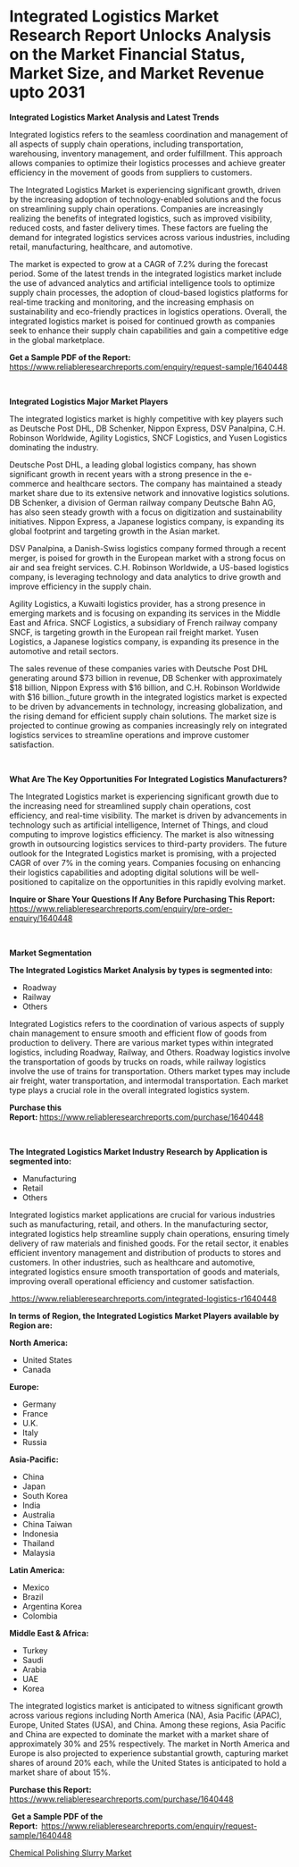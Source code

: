 <p><h1>Integrated Logistics Market Research Report Unlocks Analysis on the Market Financial Status, Market Size, and Market Revenue upto 2031</h1></p><p><strong>Integrated Logistics Market Analysis and Latest Trends</strong></p>
<p><p>Integrated logistics refers to the seamless coordination and management of all aspects of supply chain operations, including transportation, warehousing, inventory management, and order fulfillment. This approach allows companies to optimize their logistics processes and achieve greater efficiency in the movement of goods from suppliers to customers.</p><p>The Integrated Logistics Market is experiencing significant growth, driven by the increasing adoption of technology-enabled solutions and the focus on streamlining supply chain operations. Companies are increasingly realizing the benefits of integrated logistics, such as improved visibility, reduced costs, and faster delivery times. These factors are fueling the demand for integrated logistics services across various industries, including retail, manufacturing, healthcare, and automotive.</p><p>The market is expected to grow at a CAGR of 7.2% during the forecast period. Some of the latest trends in the integrated logistics market include the use of advanced analytics and artificial intelligence tools to optimize supply chain processes, the adoption of cloud-based logistics platforms for real-time tracking and monitoring, and the increasing emphasis on sustainability and eco-friendly practices in logistics operations. Overall, the integrated logistics market is poised for continued growth as companies seek to enhance their supply chain capabilities and gain a competitive edge in the global marketplace.</p></p>
<p><strong>Get a Sample PDF of the Report:&nbsp;</strong> <a href="https://www.reliableresearchreports.com/enquiry/request-sample/1640448">https://www.reliableresearchreports.com/enquiry/request-sample/1640448</a></p>
<p>&nbsp;</p>
<p><strong>Integrated Logistics Major Market Players</strong></p>
<p><p>The integrated logistics market is highly competitive with key players such as Deutsche Post DHL, DB Schenker, Nippon Express, DSV Panalpina, C.H. Robinson Worldwide, Agility Logistics, SNCF Logistics, and Yusen Logistics dominating the industry.</p><p>Deutsche Post DHL, a leading global logistics company, has shown significant growth in recent years with a strong presence in the e-commerce and healthcare sectors. The company has maintained a steady market share due to its extensive network and innovative logistics solutions. DB Schenker, a division of German railway company Deutsche Bahn AG, has also seen steady growth with a focus on digitization and sustainability initiatives. Nippon Express, a Japanese logistics company, is expanding its global footprint and targeting growth in the Asian market.</p><p>DSV Panalpina, a Danish-Swiss logistics company formed through a recent merger, is poised for growth in the European market with a strong focus on air and sea freight services. C.H. Robinson Worldwide, a US-based logistics company, is leveraging technology and data analytics to drive growth and improve efficiency in the supply chain.</p><p>Agility Logistics, a Kuwaiti logistics provider, has a strong presence in emerging markets and is focusing on expanding its services in the Middle East and Africa. SNCF Logistics, a subsidiary of French railway company SNCF, is targeting growth in the European rail freight market. Yusen Logistics, a Japanese logistics company, is expanding its presence in the automotive and retail sectors.</p><p>The sales revenue of these companies varies with Deutsche Post DHL generating around $73 billion in revenue, DB Schenker with approximately $18 billion, Nippon Express with $16 billion, and C.H. Robinson Worldwide with $16 billion._future growth in the integrated logistics market is expected to be driven by advancements in technology, increasing globalization, and the rising demand for efficient supply chain solutions. The market size is projected to continue growing as companies increasingly rely on integrated logistics services to streamline operations and improve customer satisfaction.</p></p>
<p>&nbsp;</p>
<p><strong>What Are The Key Opportunities For Integrated Logistics Manufacturers?</strong></p>
<p><p>The Integrated Logistics market is experiencing significant growth due to the increasing need for streamlined supply chain operations, cost efficiency, and real-time visibility. The market is driven by advancements in technology such as artificial intelligence, Internet of Things, and cloud computing to improve logistics efficiency. The market is also witnessing growth in outsourcing logistics services to third-party providers. The future outlook for the Integrated Logistics market is promising, with a projected CAGR of over 7% in the coming years. Companies focusing on enhancing their logistics capabilities and adopting digital solutions will be well-positioned to capitalize on the opportunities in this rapidly evolving market.</p></p>
<p><strong>Inquire or Share Your Questions If Any Before Purchasing This Report:</strong> <a href="https://www.reliableresearchreports.com/enquiry/pre-order-enquiry/1640448">https://www.reliableresearchreports.com/enquiry/pre-order-enquiry/1640448</a></p>
<p>&nbsp;</p>
<p><strong>Market Segmentation</strong></p>
<p><strong>The Integrated Logistics Market Analysis by types is segmented into:</strong></p>
<p><ul><li>Roadway</li><li>Railway</li><li>Others</li></ul></p>
<p><p>Integrated Logistics refers to the coordination of various aspects of supply chain management to ensure smooth and efficient flow of goods from production to delivery. There are various market types within integrated logistics, including Roadway, Railway, and Others. Roadway logistics involve the transportation of goods by trucks on roads, while railway logistics involve the use of trains for transportation. Others market types may include air freight, water transportation, and intermodal transportation. Each market type plays a crucial role in the overall integrated logistics system.</p></p>
<p><strong>Purchase this Report:&nbsp;</strong><a href="https://www.reliableresearchreports.com/purchase/1640448">https://www.reliableresearchreports.com/purchase/1640448</a></p>
<p>&nbsp;</p>
<p><strong>The Integrated Logistics Market Industry Research by Application is segmented into:</strong></p>
<p><ul><li>Manufacturing</li><li>Retail</li><li>Others</li></ul></p>
<p><p>Integrated logistics market applications are crucial for various industries such as manufacturing, retail, and others. In the manufacturing sector, integrated logistics help streamline supply chain operations, ensuring timely delivery of raw materials and finished goods. For the retail sector, it enables efficient inventory management and distribution of products to stores and customers. In other industries, such as healthcare and automotive, integrated logistics ensure smooth transportation of goods and materials, improving overall operational efficiency and customer satisfaction.</p></p>
<p><a href="https://www.reliableresearchreports.com/integrated-logistics-r1640448">&nbsp;https://www.reliableresearchreports.com/integrated-logistics-r1640448</a></p>
<p><strong>In terms of Region, the Integrated Logistics Market Players available by Region are:</strong></p>
<p>
    <p> <strong> North America: </strong>
        <ul>
            <li>United States</li>
            <li>Canada</li>
        </ul>
        </p> 
    <p> <strong> Europe: </strong>
        <ul>
            <li>Germany</li>
            <li>France</li>
            <li>U.K.</li>
            <li>Italy</li>
            <li>Russia</li>
        </ul>
        </p> 
    <p> <strong> Asia-Pacific: </strong>
        <ul>
            <li>China</li>
            <li>Japan</li>
            <li>South Korea</li>
            <li>India</li>
            <li>Australia</li>
            <li>China Taiwan</li>
            <li>Indonesia</li>
            <li>Thailand</li>
            <li>Malaysia</li>
        </ul>
        </p> 
    <p> <strong> Latin America: </strong>
        <ul>
            <li>Mexico</li>
            <li>Brazil</li>
            <li>Argentina Korea</li>
            <li>Colombia</li>
        </ul>
        </p> 
    <p> <strong> Middle East & Africa: </strong>
        <ul>
            <li>Turkey</li>
            <li>Saudi</li>
            <li>Arabia</li>
            <li>UAE</li>
            <li>Korea</li>
        </ul>
    </p>
    </p>
<p><p>The integrated logistics market is anticipated to witness significant growth across various regions including North America (NA), Asia Pacific (APAC), Europe, United States (USA), and China. Among these regions, Asia Pacific and China are expected to dominate the market with a market share of approximately 30% and 25% respectively. The market in North America and Europe is also projected to experience substantial growth, capturing market shares of around 20% each, while the United States is anticipated to hold a market share of about 15%.</p></p>
<p><strong>Purchase this Report: </strong><a href="https://www.reliableresearchreports.com/purchase/1640448">https://www.reliableresearchreports.com/purchase/1640448</a></p>
<p>&nbsp;<strong>Get a Sample PDF of the Report:&nbsp;&nbsp;</strong><a href="https://www.reliableresearchreports.com/enquiry/request-sample/1640448">https://www.reliableresearchreports.com/enquiry/request-sample/1640448</a></p>
<p><strong></strong></p>
<p><p><a href="https://issuu.com/reportprime-2/docs/chemical-polishing-slurry-market-size-2030.pptx">Chemical Polishing Slurry Market</a></p></p>